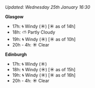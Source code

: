 *Updated: Wednesday 25th January 16:30*

**Glasgow**

* 17h: :cyclone: Windy (:sunny:) [:sunny: as of 14h]
* 18h: :partly_sunny: Partly Cloudy
* 19h: :cyclone: Windy (:sunny:) [:sunny: as of 10h]
* 20h - 4h: :sunny: Clear

**Edinburgh**

* 17h: :cyclone: Windy (:sunny:)
* 18h: :cyclone: Windy (:sunny:) [:sunny: as of 15h]
* 19h: :cyclone: Windy (:sunny:) [:sunny: as of 16h]
* 20h - 4h: :sunny: Clear
